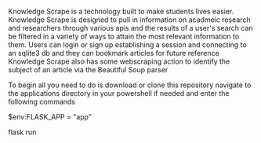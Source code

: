Knowledge Scrape is a technology built to make students lives easier.
Knowledge Scrape is designed to pull in information
on acadmeic research and researchers through various apis and
the results of a user's search can be
filtered in a variety of ways to attain the most relevant information
to them.
Users can login or sign up establishing a session and connecting
to an sqlite3 db and they can bookmark articles
for future reference
Knowledge Scrape also has some webscraping action to identify the subject of 
an article via the Beautiful Soup parser

To begin all you need to do is download or clone this repository navigate 
to the applications directory in your powershell if needed and enter the following 
commands

$env:FLASK_APP = "app"

flask run
